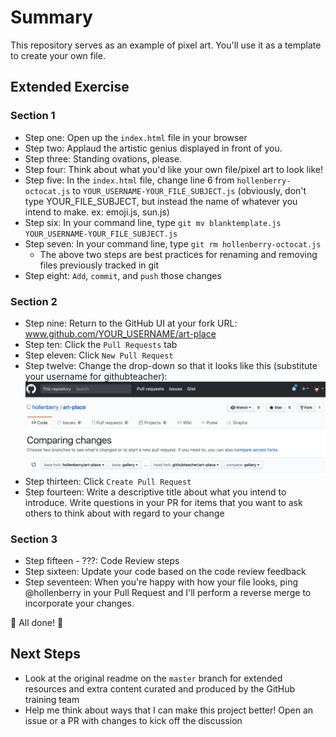 # Summary
This repository serves as an example of pixel art. You'll use it as a template to create your own file.

## Extended Exercise
### Section 1
- Step one: Open up the `index.html` file in your browser
- Step two: Applaud the artistic genius displayed in front of you.
- Step three: Standing ovations, please.
- Step four: Think about what you'd like your own file/pixel art to look like!
- Step five: In the `index.html` file, change line 6 from `hollenberry-octocat.js` to `YOUR_USERNAME-YOUR_FILE_SUBJECT.js` (obviously, don't type YOUR_FILE_SUBJECT, but instead the name of whatever you intend to make. ex: emoji.js, sun.js)
- Step six: In your command line, type `git mv blanktemplate.js YOUR_USERNAME-YOUR_FILE_SUBJECT.js`
- Step seven: In your command line, type `git rm hollenberry-octocat.js`
  - The above two steps are best practices for renaming and removing files previously tracked in git
- Step eight: `Add`, `commit`, and `push` those changes

### Section 2
- Step nine: Return to the GitHub UI at your fork URL: www.github.com/YOUR_USERNAME/art-place
- Step ten: Click the `Pull Requests` tab
- Step eleven: Click `New Pull Request`
- Step twelve: Change the drop-down so that it looks like this (substitute your username for githubteacher):
  ![](./pullrequest.png)
- Step thirteen: Click `Create Pull Request`
- Step fourteen: Write a descriptive title about what you intend to introduce. Write questions in your PR for items that you want to ask others to think about with regard to your change

### Section 3
- Step fifteen - ???: Code Review steps
- Step sixteen: Update your code based on the code review feedback
- Step seventeen: When you're happy with how your file looks, ping @hollenberry in your Pull Request and I'll perform a reverse merge to incorporate your changes.

:tada: All done! :tada:

## Next Steps
- Look at the original readme on the `master` branch for extended resources and extra content curated and produced by the GitHub training team
- Help me think about ways that I can make this project better! Open an issue or a PR with changes to kick off the discussion
